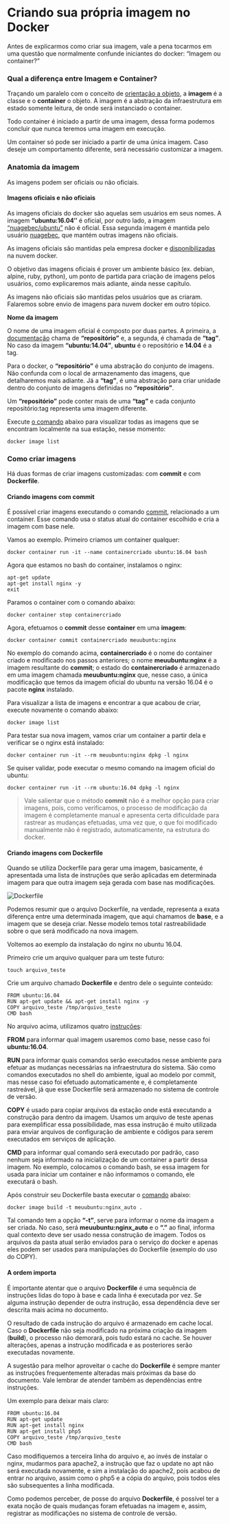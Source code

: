 # Criando sua própria imagem no Docker


Antes de explicarmos como criar sua imagem, vale a pena tocarmos em uma questão que normalmente confunde iniciantes do docker: “Imagem ou container?”

### Qual a diferença entre Imagem e Container?

Traçando um paralelo com o conceito de [orientação a objeto](https://pt.wikipedia.org/wiki/Orienta%C3%A7%C3%A3o_a_objetos), a **imagem** é a classe e o **container** o objeto. A imagem é a abstração da infraestrutura em estado somente leitura, de onde será instanciado o container.

Todo container é iniciado a partir de uma imagem, dessa forma podemos concluir que nunca teremos uma imagem em execução.

Um container só pode ser iniciado a partir de uma única imagem. Caso deseje um comportamento diferente, será necessário customizar a imagem.

### Anatomia da imagem

As imagens podem ser oficiais ou não oficiais.

#### Imagens oficiais e não oficiais

As imagens oficiais do docker são aquelas sem usuários em seus nomes. A imagem **“ubuntu:16.04″** é oficial, por outro lado, a imagem [“nuagebec/ubuntu”](https://hub.docker.com/r/nuagebec/ubuntu/) não é oficial. Essa segunda imagem é mantida pelo usuário [nuagebec](https://hub.docker.com/u/nuagebec/), que mantém outras imagens não oficiais.

As imagens oficiais são mantidas pela empresa docker e [disponibilizadas](https://hub.docker.com/explore/) na nuvem docker.

O objetivo das imagens oficiais é prover um ambiente básico (ex. debian, alpine, ruby, python), um ponto de partida para criação de imagens pelos usuários, como explicaremos mais adiante, ainda nesse capítulo.

As imagens não oficiais são mantidas pelos usuários que as criaram. Falaremos sobre envio de imagens para nuvem docker em outro tópico.

**Nome da imagem**

O nome de uma imagem oficial é composto por duas partes. A primeira, a [documentação](https://docs.docker.com/engine/userguide/containers/dockerimages/) chama de **“repositório”** e, a segunda, é chamada de **“tag”**. No caso da imagem **“ubuntu:14.04”**, **ubuntu** é o repositório e **14.04** é a tag.

Para o docker, o **“repositório”** é uma abstração do conjunto de imagens. Não confunda com o local de armazenamento das imagens, que detalharemos mais adiante. Já a **“tag”**, é uma abstração para criar unidade dentro do conjunto de imagens definidas no **“repositório”**.

Um **“repositório”** pode conter mais de uma **“tag”** e cada conjunto repositório:tag representa uma imagem diferente.

Execute [o comando](https://docs.docker.com/engine/reference/commandline/images/) abaixo para visualizar todas as imagens que se encontram localmente na sua estação, nesse momento:

```
docker image list
```

### Como criar imagens

Há duas formas de criar imagens customizadas: com **commit** e com **Dockerfile**.

#### Criando imagens com commit

É possível criar imagens executando o comando [commit](https://docs.docker.com/engine/reference/commandline/commit/), relacionado a um container. Esse comando usa o status atual do container escolhido e cria a imagem com base nele.

Vamos ao exemplo. Primeiro criamos um container qualquer:

```
docker container run -it --name containercriado ubuntu:16.04 bash
```

Agora que estamos no bash do container, instalamos o nginx:

```
apt-get update
apt-get install nginx -y
exit
```

Paramos o container com o comando abaixo:

```
docker container stop containercriado
```

Agora, efetuamos o **commit** desse **container** em uma **imagem**:

```
docker container commit containercriado meuubuntu:nginx
```

No exemplo do comando acima, **containercriado** é o nome do container criado e modificado nos passos anteriores; o nome **meuubuntu:nginx** é a imagem resultante do **commit**; o estado do **containercriado** é armazenado em uma imagem chamada **meuubuntu:nginx** que, nesse caso, a única modificação que temos da imagem oficial do ubuntu na versão 16.04 é o pacote **nginx** instalado.

Para visualizar a lista de imagens e encontrar a que acabou de criar, execute novamente o comando abaixo:

```
docker image list
```

Para testar sua nova imagem, vamos criar um container a partir dela e verificar se o nginx está instalado:

```
docker container run -it --rm meuubuntu:nginx dpkg -l nginx
```

Se quiser validar, pode executar o mesmo comando na imagem oficial do ubuntu:

```
docker container run -it --rm ubuntu:16.04 dpkg -l nginx
```

> Vale salientar que o método **commit** não é a melhor opção para criar imagens, pois, como verificamos, o processo de modificação da imagem é completamente manual e apresenta certa dificuldade para rastrear as mudanças efetuadas, uma vez que, o que foi modificado manualmente não é registrado, automaticamente, na estrutura do docker.

#### Criando imagens com Dockerfile

Quando se utiliza Dockerfile para gerar uma imagem, basicamente, é apresentada uma lista de instruções que serão aplicadas em determinada imagem para que outra imagem seja gerada com base nas modificações.

![Dockerfile](images/dockerfile.png)

Podemos resumir que o arquivo Dockerfile, na verdade, representa a exata diferença entre uma determinada imagem, que aqui chamamos de **base**, e a imagem que se deseja criar. Nesse modelo temos total rastreabilidade sobre o que será modificado na nova imagem.

Voltemos ao exemplo da instalação do nginx no ubuntu 16.04.

Primeiro crie um arquivo qualquer para um teste futuro:

```
touch arquivo_teste
```

Crie um arquivo chamado **Dockerfile** e dentro dele o seguinte conteúdo:

```
FROM ubuntu:16.04
RUN apt-get update && apt-get install nginx -y
COPY arquivo_teste /tmp/arquivo_teste
CMD bash
```

No arquivo acima, utilizamos quatro [instruções](https://docs.docker.com/engine/reference/builder/):

**FROM** para informar qual imagem usaremos como base, nesse caso foi **ubuntu:16.04**.

**RUN** para informar quais comandos serão executados nesse ambiente para efetuar as mudanças necessárias na infraestrutura do sistema. São como comandos executados no shell do ambiente, igual ao modelo por commit, mas nesse caso foi efetuado automaticamente e, é completamente rastreável, já que esse Dockerfile será armazenado no sistema de controle de versão.

**COPY** é usado para copiar arquivos da estação onde está executando a construção para dentro da imagem. Usamos um arquivo de teste apenas para exemplificar essa possibilidade, mas essa instrução é muito utilizada para enviar arquivos de configuração de ambiente e códigos para serem executados em serviços de aplicação.

**CMD** para informar qual comando será executado por padrão, caso nenhum seja informado na inicialização de um container a partir dessa imagem. No exemplo, colocamos o comando bash, se essa imagem for usada para iniciar um container e não informamos o comando, ele executará o bash.

Após construir seu Dockerfile basta executar o [comando](https://docs.docker.com/engine/reference/commandline/build/) abaixo:

```
docker image build -t meuubuntu:nginx_auto .
```

Tal comando tem a opção **“-t”**, serve para informar o nome da imagem a ser criada. No caso, será **meuubuntu:nginx_auto** e o **“.”** ao final, informa qual contexto deve ser usado nessa construção de imagem. Todos os arquivos da pasta atual serão enviados para o serviço do docker e apenas eles podem ser usados para manipulações do Dockerfile (exemplo do uso do COPY).

#### A ordem importa

É importante atentar que o arquivo **Dockerfile** é uma sequência de instruções lidas do topo à base e cada linha é executada por vez. Se alguma instrução depender de outra instrução, essa dependência deve ser descrita mais acima no documento.

O resultado de  cada instrução do arquivo é armazenado em cache local. Caso o **Dockerfile** não seja modificado na próxima criação da imagem (**build**), o processo não demorará, pois tudo estará no cache. Se houver alterações, apenas a instrução modificada e as posteriores serão executadas novamente.

A sugestão para melhor aproveitar o cache do **Dockerfile** é sempre manter as instruções frequentemente alteradas mais próximas da base do documento. Vale lembrar de atender também as dependências entre instruções.

Um exemplo para deixar mais claro:

```
FROM ubuntu:16.04
RUN apt-get update
RUN apt-get install nginx
RUN apt-get install php5
COPY arquivo_teste /tmp/arquivo_teste
CMD bash
```

Caso modifiquemos a terceira linha do arquivo e, ao invés de instalar o nginx, mudarmos para apache2, a instrução que faz o update no apt não será executada novamente, e sim a instalação do apache2, pois acabou de entrar no arquivo, assim como o php5 e a cópia do arquivo, pois todos eles são subsequentes a linha modificada.

Como podemos perceber, de posse do arquivo **Dockerfile**, é possível ter a exata noção de quais mudanças foram efetuadas na imagem e, assim, registrar as modificações no sistema de controle de versão.
